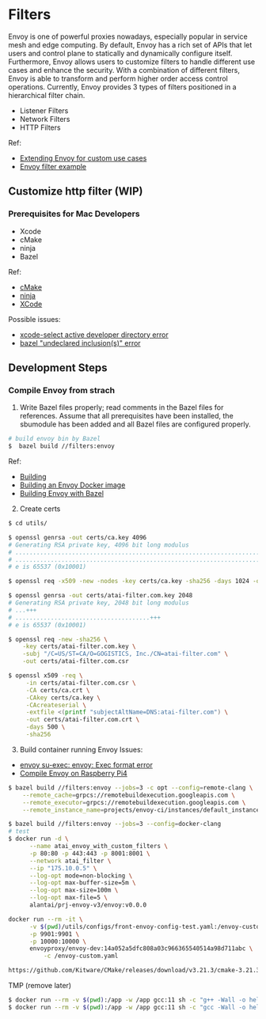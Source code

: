 # Filters
Envoy is one of powerful proxies nowadays, especially popular in service mesh and edge computing. By default, Envoy has a rich set of APIs that let users and control plane to statically and dynamically configure itself. Furthermore, Envoy allows users to customize filters to handle different use cases and enhance the security. With a combination of different filters, Envoy is able to transform and perform higher order access control operations. Currently, Envoy provides 3 types of filters positioned in a hierarchical filter chain.

- Listener Filters
- Network Filters
- HTTP Filters

Ref:
- [Extending Envoy for custom use cases](https://www.envoyproxy.io/docs/envoy/latest/extending/extending)
- [Envoy filter example](https://github.com/envoyproxy/envoy-filter-example)

## Customize http filter (WIP)

### Prerequisites for Mac Developers
* Xcode
* cMake
* ninja
* Bazel

Ref:
- [cMake](https://formulae.brew.sh/formula/cmake)
- [ninja](https://formulae.brew.sh/formula/ninja)
- [XCode](https://stackoverflow.com/questions/17980759/xcode-select-active-developer-directory-error)

Possible issues:
- [xcode-select active developer directory error](https://stackoverflow.com/questions/17980759/xcode-select-active-developer-directory-error)
- [bazel "undeclared inclusion(s)" error](https://stackoverflow.com/questions/43921911/how-to-resolve-bazel-undeclared-inclusions-error)

## Development Steps

### Compile Envoy from strach
1. Write Bazel files properly; read comments in the Bazel files for references. Assume that all prerequisites have been installed, the sbumodule has been added and all Bazel files are configured properly.
```sh
# build envoy bin by Bazel
$  bazel build //filters:envoy
```

Ref:
- [Building](https://www.envoyproxy.io/docs/envoy/latest/start/building.html)
- [Building an Envoy Docker image](envoyproxy.io/docs/envoy/latest/start/building/local_docker_build)
- [Building Envoy with Bazel](https://github.com/envoyproxy/envoy/blob/bebd3e2c4700fb13132a34fcfa8b82b439249f3b/bazel/README.md)

2. Create certs

```sh
$ cd utils/

$ openssl genrsa -out certs/ca.key 4096
# Generating RSA private key, 4096 bit long modulus
# ..................................................................................................................................................................................................++
# ...........................................................................................................................++
# e is 65537 (0x10001)

$ openssl req -x509 -new -nodes -key certs/ca.key -sha256 -days 1024 -out certs/ca.crt

$ openssl genrsa -out certs/atai-filter.com.key 2048
# Generating RSA private key, 2048 bit long modulus
# ...+++
# ......................................+++
# e is 65537 (0x10001)

$ openssl req -new -sha256 \
    -key certs/atai-filter.com.key \
    -subj "/C=US/ST=CA/O=GOGISTICS, Inc./CN=atai-filter.com" \
    -out certs/atai-filter.com.csr

$ openssl x509 -req \
     -in certs/atai-filter.com.csr \
     -CA certs/ca.crt \
     -CAkey certs/ca.key \
     -CAcreateserial \
     -extfile <(printf "subjectAltName=DNS:atai-filter.com") \
     -out certs/atai-filter.com.crt \
     -days 500 \
     -sha256
```

3. Build container running Envoy
Issues:
- [envoy su-exec: envoy: Exec format error](https://discuss.istio.io/t/how-to-build-istio-proxy-image-on-mac/2104)
- [Compile Envoy on Raspberry Pi4](https://stevesloka.com/compile-envoy-on-raspberry-pi4/)


```sh
$ bazel build //filters:envoy --jobs=3 -c opt --config=remote-clang \
    --remote_cache=grpcs://remotebuildexecution.googleapis.com \
    --remote_executor=grpcs://remotebuildexecution.googleapis.com \
    --remote_instance_name=projects/envoy-ci/instances/default_instance

$ bazel build //filters:envoy --jobs=3 --config=docker-clang
# test
$ docker run -d \
      --name atai_envoy_with_custom_filters \
      -p 80:80 -p 443:443 -p 8001:8001 \
      --network atai_filter \
      --ip "175.10.0.5" \
      --log-opt mode=non-blocking \
      --log-opt max-buffer-size=5m \
      --log-opt max-size=100m \
      --log-opt max-file=5 \
      alantai/prj-envoy-v3/envoy:v0.0.0

docker run --rm -it \
      -v $(pwd)/utils/configs/front-envoy-config-test.yaml:/envoy-custom.yaml \
      -p 9901:9901 \
      -p 10000:10000 \
      envoyproxy/envoy-dev:14a052a5dfc808a03c966365540514a98d711abc \
          -c /envoy-custom.yaml

https://github.com/Kitware/CMake/releases/download/v3.21.3/cmake-3.21.3.tar.gz
```

TMP (remove later)
```sh
$ docker run --rm -v $(pwd):/app -w /app gcc:11 sh -c "g++ -Wall -o hello hello_world.cpp && ./hello"
$ docker run --rm -v $(pwd):/app -w /app gcc:11 sh -c "gcc -Wall -o hello hello_world.c && ./hello"
```